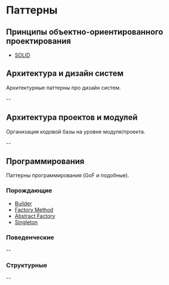 # Паттерны

## Принципы объектно-ориентированного проектирования

- [SOLID](./SOLID.md)

## Архитектура и дизайн систем

Архитектурные паттерны про дизайн систем.

--

## Архитектура проектов и модулей

Организация кодовой базы на уровне модуля/проекта.

--

## Программирования

Паттерны программирования (GoF и подобные).

### Порождающие

- [Builder](./programming/creational/builder.md)
- [Factory Method](./programming/creational/factory_method.md)
- [Abstract Factory](./programming/creational/abstract_factory.md)
- [Singleton](./programming/creational/singleton.md)

### Поведенческие

--

### Структурные

--
